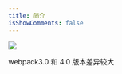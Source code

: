```yaml
---
title: 简介
isShowComments: false
---
```

![](https://tva1.sinaimg.cn/large/007S8ZIlly1ge6c13uyfoj30m808ct8x.jpg)

<div class="custom-block tip">

webpack3.0 和 4.0 版本差异较大

</div>
